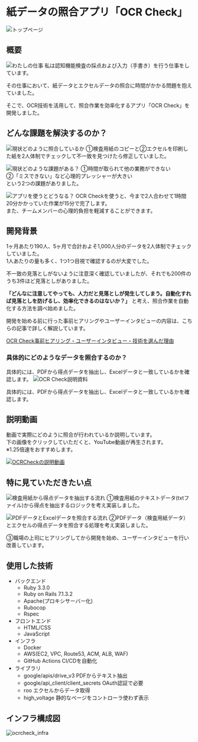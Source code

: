 # 紙データの照合アプリ「OCR Check」
![トップページ](https://github.com/user-attachments/assets/2f007153-77e6-4e00-afa4-6814d645da81)

## 概要
![わたしの仕事](https://github.com/user-attachments/assets/cb20697f-64f1-4fbf-9b29-69f567e5290e)
私は認知機能検査の採点および入力（手書き）を行う仕事をしています。

その仕事において、紙データとエクセルデータの照合に時間がかかる問題を抱えていました。

そこで、OCR技術を活用して、照合作業を効率化するアプリ「OCR Check」を開発しました。

## どんな課題を解決するのか？
![現状どのように照合しているか](https://github.com/user-attachments/assets/9809bee3-86a5-4351-8682-13e17a98fafa)
①検査用紙のコピーと②エクセルを印刷した紙を2人体制でチェックして不一致を見つけたら修正していました。  
  
![現状どのような課題がある？](https://github.com/user-attachments/assets/da305bb5-9c60-418d-8566-ebdff6f98152)
①時間が取られて他の業務ができない  
②「ミスできない」など心理的プレッシャーが大きい  
という2つの課題がありました。

![アプリを使うとどうなる？](https://github.com/user-attachments/assets/3b6876f1-1c29-4177-922c-713e706ce2c1)
OCR Checkを使うと、今まで2人合わせて1時間20分かかっていた作業が15分で完了します。  
また、チームメンバーの心理的負担を軽減することができます。

## 開発背景
1ヶ月あたり190人、5ヶ月で合計およそ1,000人分のデータを2人体制でチェックしていました。  
1人あたりの量も多く、1つ1つ目視で確認するのが大変でした。

不一致の見落としがないように注意深く確認していましたが、それでも200件のうち3件ほど見落としがありました。

**「どんなに注意してやっても、人力だと見落としが発生してしまう。自動化すれば見落としを防げるし、効率化できるのはないか？」**
と考え、照合作業を自動化する方法を調べ始めました。

開発を始める前に行った事前ヒアリングやユーザーインタビューの内容は、こちらの記事で詳しく解説しています。

[OCR Check事前ヒアリング・ユーザーインタビュー・技術を選んだ理由](https://qiita.com/naota7118/private/1790c44202a52e992170)

### 具体的にどのようなデータを照合するのか？
具体的には、PDFから得点データを抽出し、Excelデータと一致しているかを確認します。
![OCR Check説明資料](https://github.com/user-attachments/assets/ab58a5cb-d9d7-4f07-a7ec-a0c19f1a6678)

具体的には、PDFから得点データを抽出し、Excelデータと一致しているかを確認します。

## 説明動画
動画で実際にどのように照合が行われているか説明しています。  
下の画像をクリックしていただくと、YouTube動画が再生されます。  
※1.25倍速をおすすめします。

[![OCRCheckの説明動画](https://github.com/user-attachments/assets/254085b1-15fd-4fa5-a239-1f11d59dfcc9)](https://www.youtube.com/watch?v=8EbsyVoQ1HA)

## 特に見ていただきたい点
![検査用紙から得点データを抽出する流れ](https://github.com/user-attachments/assets/5c62996a-58c8-4ce6-acc2-6bbaeac05bb7)
①検査用紙のテキストデータ(txtファイル)から得点を抽出するロジックを考え実装しました。
  
![PDFデータとExcelデータを照合する流れ](https://github.com/user-attachments/assets/32e39a9d-219f-4d50-af67-1a12d42014da)
②PDFデータ（検査用紙データ）とエクセルの得点データを照合する処理を考え実装しました。

③職場の上司にヒアリングしてから開発を始め、ユーザーインタビューを行い改善しています。

## 使用した技術
- バックエンド
  - Ruby 3.3.0
  - Ruby on Rails 7.1.3.2
  - Apache(プロキシサーバー化)
  - Rubocop
  - Rspec
- フロントエンド
  - HTML/CSS
  - JavaScript
- インフラ
  - Docker
  - AWS(EC2, VPC, Route53, ACM, ALB, WAF)
  - GitHub Actions CI/CDを自動化
- ライブラリ
  - google/apis/drive_v3 PDFからテキスト抽出
  - google/api_client/client_secrets OAuth認証で必要
  - roo エクセルからデータ取得
  - high_voltage 静的なページをコントローラ使わず表示

## インフラ構成図
![ocrcheck_infra](https://github.com/user-attachments/assets/403c1d0d-68b3-44a7-91a1-ebcc806b55f4)